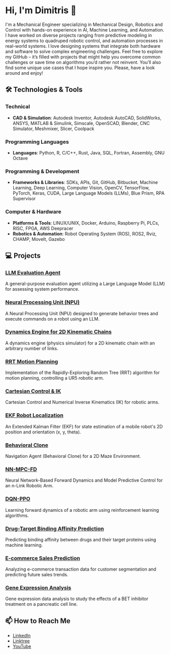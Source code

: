 # Hi, I'm Dimitris 👋

I'm a Mechanical Engineer specializing in Mechanical Design, Robotics and Control with hands-on experience in AI, Machine Learning, and Automation. I have worked on diverse projects ranging from predictive modeling in energy systems to quadruped robotic control, and automation processes in real-world systems. I love designing systems that integrate both hardware and software to solve complex engineering challenges. Feel free to explore my GitHub – it’s filled with projects that might help you overcome common challenges or save time on algorithms you’d rather not reinvent. You’ll also find some unique use cases that I hope inspire you. Please, have a look around and enjoy!


## 🛠️ Technologies & Tools

### Technical
- **CAD & Simulation**: Autodesk Inventor, Autodesk AutoCAD, SolidWorks, ANSYS, MATLAB & Simulink, Simscale, OpenSCAD, Blender, CNC Simulator, Meshmixer, Slicer, Coolpack

### Programming Languages
- **Languages**: Python, R, C/C++, Rust, Java, SQL, Fortran, Assembly, GNU Octave

### Programming & Development
- **Frameworks & Libraries**: SDKs, APIs, Git, GitHub, Bitbucket, Machine Learning, Deep Learning, Computer Vision, OpenCV, TensorFlow, PyTorch, Keras, CUDA, Large Language Models (LLMs), Blue Prism, RPA Supervisor

### Computer & Hardware
- **Platforms & Tools**: LINUX/UNIX, Docker, Arduino, Raspberry Pi, PLCs, RISC, FPGA, AWS Deepracer
- **Robotics & Automation**: Robot Operating System (ROS), ROS2, Rviz, CHAMP, MoveIt, Gazebo


## 💻 Projects

### [LLM Evaluation Agent](https://github.com/dimitris-anastasiou/llm-evaluation-agent)
A general-purpose evaluation agent utilizing a Large Language Model (LLM) for assessing system performance.

### [Neural Processing Unit (NPU)](https://github.com/dimitris-anastasiou/npu)
A Neural Processing Unit (NPU) designed to generate behavior trees and execute commands on a robot using an LLM.

### [Dynamics Engine for 2D Kinematic Chains](https://github.com/dimitris-anastasiou/dynamics-engine-2d-kinematic-chains)
A dynamics engine (physics simulator) for a 2D kinematic chain with an arbitrary number of links.

### [RRT Motion Planning](https://github.com/dimitris-anastasiou/rrt-motion-planning)
Implementation of the Rapidly-Exploring Random Tree (RRT) algorithm for motion planning, controlling a UR5 robotic arm.

### [Cartesian Control & IK](https://github.com/dimitris-anastasiou/cartesian-control-IK)
Cartesian Control and Numerical Inverse Kinematics (IK) for robotic arms.

### [EKF Robot Localization](https://github.com/dimitris-anastasiou/ekf-robot-localization)
An Extended Kalman Filter (EKF) for state estimation of a mobile robot's 2D position and orientation (x, y, theta).

### [Behavioral Clone](https://github.com/dimitris-anastasiou/behavioral-clone)
Navigation Agent (Behavioral Clone) for a 2D Maze Environment.

### [NN-MPC-FD](https://github.com/dimitris-anastasiou/nn-mpc-fd)
Neural Network-Based Forward Dynamics and Model Predictive Control for an n-Link Robotic Arm.

### [DQN-PPO](https://github.com/dimitris-anastasiou/dqn-ppo)
Learning forward dynamics of a robotic arm using reinforcement learning algorithms.

### [Drug-Target Binding Affinity Prediction](https://github.com/dimitris-anastasiou/drug-target-binding-affinity-prediction)
Predicting binding affinity between drugs and their target proteins using machine learning.

### [E-commerce Sales Prediction](https://github.com/dimitris-anastasiou/ecommerce-sales-prediction)
Analyzing e-commerce transaction data for customer segmentation and predicting future sales trends.

### [Gene Expression Analysis](https://github.com/dimitris-anastasiou/gene-expression-analysis)
Gene expression data analysis to study the effects of a BET inhibitor treatment on a pancreatic cell line.


## 📫 How to Reach Me
- [LinkedIn](https://www.linkedin.com/in/anastasiou-dimitris/)
- [Linktree](https://linktr.ee/dimitris.anastasiou)
- [YouTube](https://www.youtube.com/@da-labs)




<!--
**dimitris-anastasiou/dimitris-anastasiou** is a ✨ _special_ ✨ repository because its `README.md` (this file) appears on your GitHub profile.

Here are some ideas to get you started:

- 🔭 I’m currently working on ...
- 🌱 I’m currently learning ...
- 👯 I’m looking to collaborate on ...
- 🤔 I’m looking for help with ...
- 💬 Ask me about ...
- 📫 How to reach me: ...
- 😄 Pronouns: ...
- ⚡ Fun fact: ...
-->
